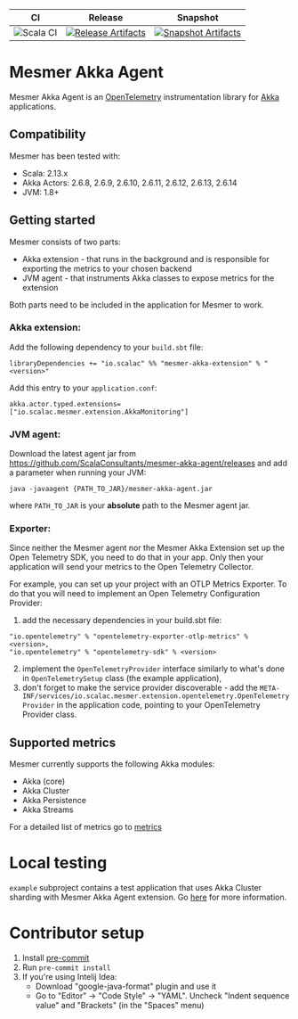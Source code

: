 | CI | Release | Snapshot |
| --- | --- | --- |
| ![Scala CI][Badge-CI] | [![Release Artifacts][badge-releases]][link-releases] | [![Snapshot Artifacts][badge-snapshots]][link-snapshots] |

# Mesmer Akka Agent

Mesmer Akka Agent is an [OpenTelemetry](https://opentelemetry.io/) instrumentation library for [Akka](https://akka.io/)
applications.

## Compatibility

Mesmer has been tested with:

- Scala: 2.13.x
- Akka Actors: 2.6.8, 2.6.9, 2.6.10, 2.6.11, 2.6.12, 2.6.13, 2.6.14
- JVM: 1.8+

## Getting started

Mesmer consists of two parts:

- Akka extension - that runs in the background and is responsible for exporting the metrics to your chosen backend
- JVM agent - that instruments Akka classes to expose metrics for the extension

Both parts need to be included in the application for Mesmer to work.

### Akka extension:

Add the following dependency to your `build.sbt` file:

```
libraryDependencies += "io.scalac" %% "mesmer-akka-extension" % "<version>"
```

Add this entry to your `application.conf`:

    akka.actor.typed.extensions= ["io.scalac.mesmer.extension.AkkaMonitoring"]

### JVM agent:

Download the latest agent jar from https://github.com/ScalaConsultants/mesmer-akka-agent/releases and add a parameter
when running your JVM:

    java -javaagent {PATH_TO_JAR}/mesmer-akka-agent.jar

where `PATH_TO_JAR` is your **absolute** path to the Mesmer agent jar.

### Exporter:

Since neither the Mesmer agent nor the Mesmer Akka Extension set up the Open Telemetry SDK, you need to do that in your
app. Only then your application will send your metrics to the Open Telemetry Collector.

For example, you can set up your project with an OTLP Metrics Exporter. To do that you will need to implement an Open
Telemetry Configuration Provider:

1. add the necessary dependencies in your build.sbt file:

```
"io.opentelemetry" % "opentelemetry-exporter-otlp-metrics" % <version>,
"io.opentelemetry" % "opentelemetry-sdk" % <version>
```

2. implement the `OpenTelemetryProvider` interface similarly to what's done in `OpenTelemetrySetup` class (the example
   application),
3. don't forget to make the service provider discoverable - add
   the `META-INF/services/io.scalac.mesmer.extension.opentelemetry.OpenTelemetryProvider` in the application code,
   pointing to your OpenTelemetry Provider class.

## Supported metrics

Mesmer currently supports the following Akka modules:

- Akka (core)
- Akka Cluster
- Akka Persistence
- Akka Streams

For a detailed list of metrics go to [metrics](metrics.md)

# Local testing

`example` subproject contains a test application that uses Akka Cluster sharding with Mesmer Akka Agent extension.
Go [here](example/README.md) for more information.

# Contributor setup

1. Install [pre-commit](https://pre-commit.com/)
2. Run `pre-commit install`
3. If you're using Intelij Idea:
    - Download "google-java-format" plugin and use it
    - Go to "Editor" -> "Code Style" -> "YAML". Uncheck "Indent sequence value" and "Brackets" (in the "Spaces" menu)

[Badge-CI]: https://github.com/ScalaConsultants/mesmer-akka-agent/workflows/Scala%20CI/badge.svg

[badge-releases]: https://img.shields.io/nexus/r/https/oss.sonatype.org/io.scalac/mesmer-akka-extension_2.13 "Sonatype Releases"

[badge-snapshots]: https://img.shields.io/nexus/s/https/oss.sonatype.org/io.scalac/mesmer-akka-extension_2.13 "Sonatype Snapshots"

[link-releases]: https://oss.sonatype.org/content/repositories/releases/io/scalac/mesmer-akka-extension_2.13/ "Sonatype Releases"

[link-snapshots]: https://oss.sonatype.org/content/repositories/snapshots/io/scalac/mesmer-akka-extension_2.13/ "Sonatype Snapshots"
